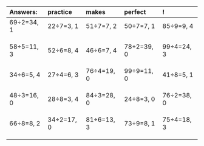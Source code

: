 | Answers: | practice | makes | perfect | ! |
| :--- | :--- | :--- | :--- | :--- |
| 69÷2=34, 1 | 22÷7=3, 1 | 51÷7=7, 2 | 50÷7=7, 1 | 85÷9=9, 4 | 
|   |   |   |   |   | 
|   |   |   |   |   | 
|   |   |   |   |   | 
| 58÷5=11, 3 | 52÷6=8, 4 | 46÷6=7, 4 | 78÷2=39, 0 | 99÷4=24, 3 | 
|   |   |   |   |   | 
|   |   |   |   |   | 
|   |   |   |   |   | 
| 34÷6=5, 4 | 27÷4=6, 3 | 76÷4=19, 0 | 99÷9=11, 0 | 41÷8=5, 1 | 
|   |   |   |   |   | 
|   |   |   |   |   | 
|   |   |   |   |   | 
| 48÷3=16, 0 | 28÷8=3, 4 | 84÷3=28, 0 | 24÷8=3, 0 | 76÷2=38, 0 | 
|   |   |   |   |   | 
|   |   |   |   |   | 
|   |   |   |   |   | 
| 66÷8=8, 2 | 34÷2=17, 0 | 81÷6=13, 3 | 73÷9=8, 1 | 75÷4=18, 3 | 
|   |   |   |   |   | 
|   |   |   |   |   | 
|   |   |   |   |   | 
